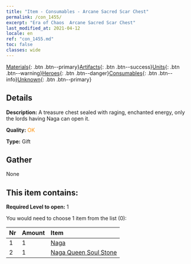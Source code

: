 ```yaml
---
title: "Item - Consumables - Arcane Sacred Scar Chest"
permalink: /con_1455/
excerpt: "Era of Chaos  Arcane Sacred Scar Chest"
last_modified_at: 2021-04-12
locale: en
ref: "con_1455.md"
toc: false
classes: wide
---
```

 [Materials](/){: .btn .btn--primary}[Artifacts](/Artifacts/){: .btn .btn--success}[Units](/Units/){: .btn .btn--warning}[Heroes](/Heroes/){: .btn .btn--danger}[Consumables](/Consumables/){: .btn .btn--info}[Unknown](/Unknown/){: .btn .btn--primary}

## Details
 **Description:** A treasure chest sealed with raging, enchanted energy, only the lords having Naga can open it.

 **Quality:** <span style="color: #FF8C00">OK</span>

 **Type:** Gift

## Gather

  None

## This item contains:

 **Required Level to open:** 1

 You would need to choose 1 item from the list (0):

  | Nr | Amount |     Item    |
  |:---|:-------|:------------|
  | 1 | 1 | [Naga](/Items/unt_240/) | 
  | 2 | 1 | [Naga Queen Soul Stone](/Items/unt_325/) | 
